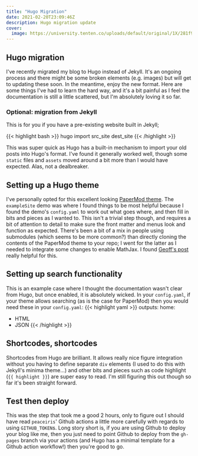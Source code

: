 ```yaml
---
title: "Hugo Migration"
date: 2021-02-20T23:09:46Z
description: Hugo migration update
cover:
  image: https://university.tenten.co/uploads/default/original/1X/281f95ea246dfa7509bd6f9e17d63331eb8b5fdc.jpg
---
```


## Hugo migration
I've recently migrated my blog to Hugo instead of Jekyll. It's an ongoing process and there might
be some broken  elements (e.g. images) but will get to updating these soon. In the meantime,
enjoy the new format. Here are some things I've had to learn the hard way, and it's a bit painful
as I feel the documentation is still a little scattered, but I'm absolutely loving it so far.

### Optional: migration from Jekyll
This is for you if you have a pre-existing website built in Jekyll;

{{< highlight bash >}}
hugo import src_site dest_site
{{< /highlight >}}

This was super quick as Hugo has a built-in mechanism to import your old posts into Hugo's
format. I've found it generally worked well, though some `static` files and `assets` moved around
a bit more than I would have expected. Alas, not a dealbreaker.

## Setting up a Hugo theme
I've personally opted for this excellent looking [PaperMod theme](https://github.com/adityatelange/hugo-PaperMod).
The `exampleSite` demo was where I found things to be most helpful because I found the demo's
`config.yaml` to work out what goes where, and then fill in bits and pieces as I wanted to. This
isn't a trivial step though, and requires a bit of attention to detail to make sure the front
matter and menus look and function as expected. There's been a bit of a mix in people using
submodules (which seems to be more common?) than directly cloning the contents of the PaperMod
theme to your repo; I went for the latter as I needed to integrate some changes to enable MathJax.
I found [Geoff's post](https://geoffruddock.com/math-typesetting-in-hugo/) really helpful for this.

## Setting up search functionality
This is an example case where I thought the documentation wasn't clear from Hugo, but once enabled,
it is absolutely wicked. In your `config.yaml`, if your theme allows searching (as is the case
for PaperMod) then you would need these in your `config.yaml`:
{{< highlight yaml >}}
outputs:
  home:
  - HTML
  - JSON
{{< /highlight >}}
    
## Shortcodes, shortcodes
Shortcodes from Hugo are brilliant. It allows really nice figure integration without you having
to define separate `div` elements (I used to do this with Jekyll's minima theme...) and other
bits and pieces such as code highlight (`{{ highlight }}`) are super easy to read. I'm still
figuring this out though so far it's been straight forward.

## Test then deploy
This was the step that took me a good 2 hours, only to figure out I should have read `peaceiris`'
Github actions a little more carefully with regards to using `GITHUB_TOKEN`s. Long story short is,
if you are using Github to deploy your blog like me, then you just need to point Github to deploy
from the `gh-pages` branch via your actions (and Hugo has a minimal template for a Github action
workflow!) then you're good to go.